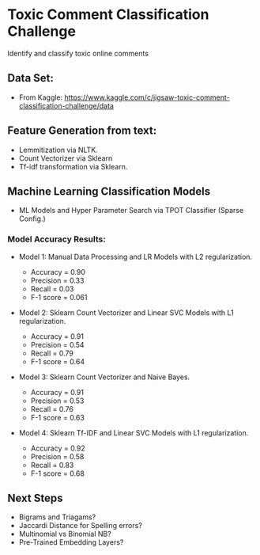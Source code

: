 # Toxic Comment Classification Challenge

Identify and classify toxic online comments

## Data Set:
- From Kaggle: https://www.kaggle.com/c/jigsaw-toxic-comment-classification-challenge/data


## Feature Generation from text:
-  Lemmitization via NLTK.
-  Count Vectorizer via Sklearn
-  Tf-idf transformation via Sklearn.

## Machine Learning Classification Models
-  ML Models and Hyper Parameter Search via TPOT Classifier (Sparse Config.)

### Model Accuracy Results:
- Model 1: Manual Data Processing and LR Models with L2 regularization.
  - Accuracy = 0.90
  - Precision = 0.33
  - Recall = 0.03
  - F-1 score = 0.061

- Model 2: Sklearn Count Vectorizer and Linear SVC Models with L1 regularization.
  - Accuracy = 0.91
  - Precision = 0.54
  - Recall = 0.79
  - F-1 score = 0.64

- Model 3: Sklearn Count Vectorizer and Naive Bayes.
  - Accuracy = 0.91
  - Precision = 0.53
  - Recall = 0.76
  - F-1 score = 0.63

- Model 4: Sklearn Tf-IDF and Linear SVC Models with L1 regularization.
  - Accuracy = 0.92
  - Precision = 0.58
  - Recall = 0.83
  - F-1 score = 0.68


## Next Steps
-  Bigrams and Triagams?
-  Jaccardi Distance for Spelling errors?
-  Multinomial vs Binomial NB?
-  Pre-Trained Embedding Layers?
